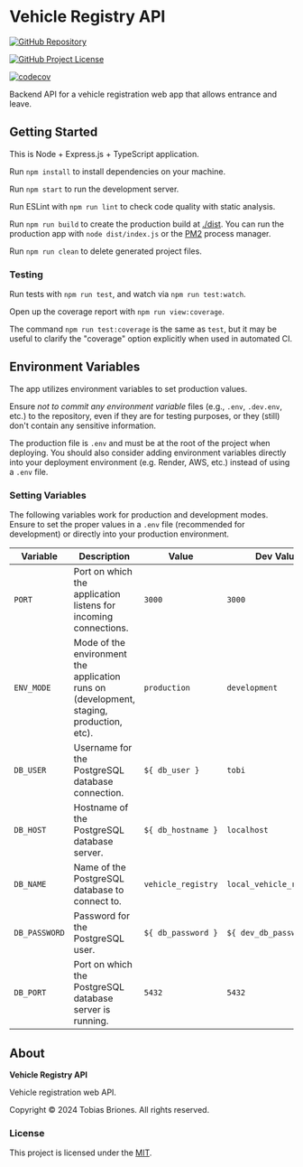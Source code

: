 # Vehicle Registry API

[![GitHub Repository](https://img.shields.io/static/v1?label=GITHUB&message=REPOSITORY&labelColor=555&color=0277bd&style=for-the-badge&logo=GITHUB)](https://github.com/tobiasbriones/vehicle-registry-api)

[![GitHub Project License](https://img.shields.io/github/license/tobiasbriones/vehicle-registry-api.svg?style=flat-square)](https://github.com/tobiasbriones/vehicle-registry-api/blob/main/LICENSE)

[![codecov](https://codecov.io/github/tobiasbriones/vehicle-registry-api/branch/ops/graph/badge.svg?token=LA2I0K5SLI)](https://codecov.io/github/tobiasbriones/vehicle-registry-api)

Backend API for a vehicle registration web app that allows entrance and leave.

## Getting Started

This is Node + Express.js + TypeScript application.

Run `npm install` to install dependencies on your machine.

Run `npm start` to run the development server.

Run ESLint with `npm run lint` to check code quality with static analysis.

Run `npm run build` to create the production build at [./dist](dist). You can
run the production app with `node dist/index.js` or the
[PM2](https://www.npmjs.com/package/pm2) process manager.

Run `npm run clean` to delete generated project files.

### Testing

Run tests with `npm run test`, and watch via `npm run test:watch`.

Open up the coverage report with `npm run view:coverage`.

The command `npm run test:coverage` is the same as `test`, but it may be useful
to clarify the "coverage" option explicitly when used in automated CI.

## Environment Variables

The app utilizes environment variables to set production values.

Ensure *not to commit any environment variable* files (e.g., `.env`, `.dev.env`,
etc.) to the repository, even if they are for testing purposes, or they (still)
don't contain any sensitive information.

The production file is `.env` and must be at the root of the project when
deploying. You should also consider adding environment variables directly into
your deployment environment (e.g. Render, AWS, etc.) instead of using a
`.env` file.

### Setting Variables

The following variables work for production and development modes. Ensure to set
the proper values in a `.env` file (recommended for development) or directly
into your production environment.

| Variable      | Description                                                                              | Value              | Dev Value                |
|---------------|------------------------------------------------------------------------------------------|--------------------|--------------------------|
| `PORT`        | Port on which the application listens for incoming connections.                          | `3000`             | `3000`                   |
| `ENV_MODE`    | Mode of the environment the application runs on (development, staging, production, etc). | `production`       | `development`            |
| `DB_USER`     | Username for the PostgreSQL database connection.                                         | `${ db_user }`     | `tobi`                   |
| `DB_HOST`     | Hostname of the PostgreSQL database server.                                              | `${ db_hostname }` | `localhost`              |
| `DB_NAME`     | Name of the PostgreSQL database to connect to.                                           | `vehicle_registry` | `local_vehicle_registry` |
| `DB_PASSWORD` | Password for the PostgreSQL user.                                                        | `${ db_password }` | `${ dev_db_password }`   |
| `DB_PORT`     | Port on which the PostgreSQL database server is running.                                 | `5432`             | `5432`                   |

## About

**Vehicle Registry API**

Vehicle registration web API.

Copyright © 2024 Tobias Briones. All rights reserved.

### License

This project is licensed under the [MIT](LICENSE).
